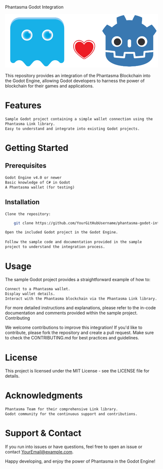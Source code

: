 Phantasma Godot Integration

<p align="center">
  <img src="/logo.png">
</p>

This repository provides an integration of the Phantasma Blockchain into the Godot Engine, allowing Godot developers to harness the power of blockchain for their games and applications.

# Features

    Sample Godot project containing a simple wallet connection using the Phantasma Link library.
    Easy to understand and integrate into existing Godot projects.

# Getting Started

## Prerequisites

    Godot Engine v4.0 or newer
    Basic knowledge of C# in Godot
    A Phantasma wallet (for testing)

## Installation

    Clone the repository:

```sh
    git clone https://github.com/YourGitHubUsername/phantasma-godot-integration.git
```

    Open the included Godot project in the Godot Engine.

    Follow the sample code and documentation provided in the sample project to understand the integration process.

# Usage

The sample Godot project provides a straightforward example of how to:

    Connect to a Phantasma wallet.
    Display wallet details.
    Interact with the Phantasma blockchain via the Phantasma Link library.

For more detailed instructions and explanations, please refer to the in-code documentation and comments provided within the sample project.
Contributing

We welcome contributions to improve this integration! If you'd like to contribute, please fork the repository and create a pull request. Make sure to check the CONTRIBUTING.md for best practices and guidelines.

# License

This project is licensed under the MIT License - see the LICENSE file for details.

# Acknowledgments

    Phantasma Team for their comprehensive Link library.
    Godot community for the continuous support and contributions.

# Support & Contact

If you run into issues or have questions, feel free to open an issue or contact YourEmail@example.com.

Happy developing, and enjoy the power of Phantasma in the Godot Engine!